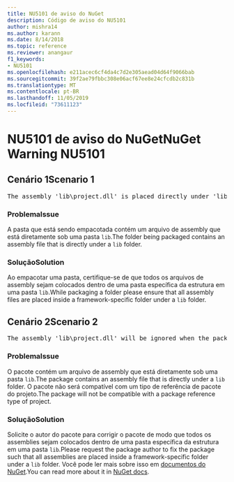 ```yaml
---
title: NU5101 de aviso do NuGet
description: Código de aviso do NU5101
author: mishra14
ms.author: karann
ms.date: 8/14/2018
ms.topic: reference
ms.reviewer: anangaur
f1_keywords:
- NU5101
ms.openlocfilehash: e211acec6cf4da4c7d2e305aead04d64f9066bab
ms.sourcegitcommit: 39f2ae79fbbc308e06acf67ee8e24cfcdb2c831b
ms.translationtype: MT
ms.contentlocale: pt-BR
ms.lasthandoff: 11/05/2019
ms.locfileid: "73611123"
---
```

# <a name="nuget-warning-nu5101"></a><span data-ttu-id="54944-103">NU5101 de aviso do NuGet</span><span class="sxs-lookup"><span data-stu-id="54944-103">NuGet Warning NU5101</span></span>

## <a name="scenario-1"></a><span data-ttu-id="54944-104">Cenário 1</span><span class="sxs-lookup"><span data-stu-id="54944-104">Scenario 1</span></span>
<pre>The assembly 'lib\project.dll' is placed directly under 'lib' folder. It is recommended that assemblies be placed inside a framework-specific folder. Move it into a framework-specific folder.</pre>

### <a name="issue"></a><span data-ttu-id="54944-105">Problema</span><span class="sxs-lookup"><span data-stu-id="54944-105">Issue</span></span>

<span data-ttu-id="54944-106">A pasta que está sendo empacotada contém um arquivo de assembly que está diretamente sob uma pasta `lib`.</span><span class="sxs-lookup"><span data-stu-id="54944-106">The folder being packaged contains an assembly file that is directly under a `lib` folder.</span></span>


### <a name="solution"></a><span data-ttu-id="54944-107">Solução</span><span class="sxs-lookup"><span data-stu-id="54944-107">Solution</span></span>

<span data-ttu-id="54944-108">Ao empacotar uma pasta, certifique-se de que todos os arquivos de assembly sejam colocados dentro de uma pasta específica da estrutura em uma pasta `lib`.</span><span class="sxs-lookup"><span data-stu-id="54944-108">While packaging a folder please ensure that all assembly files are placed inside a framework-specific folder under a `lib` folder.</span></span>


## <a name="scenario-2"></a><span data-ttu-id="54944-109">Cenário 2</span><span class="sxs-lookup"><span data-stu-id="54944-109">Scenario 2</span></span>
<pre>The assembly 'lib\project.dll' will be ignored when the package is installed after the migration.</pre>

### <a name="issue"></a><span data-ttu-id="54944-110">Problema</span><span class="sxs-lookup"><span data-stu-id="54944-110">Issue</span></span>

<span data-ttu-id="54944-111">O pacote contém um arquivo de assembly que está diretamente sob uma pasta `lib`.</span><span class="sxs-lookup"><span data-stu-id="54944-111">The package contains an assembly file that is directly under a `lib` folder.</span></span> <span data-ttu-id="54944-112">O pacote não será compatível com um tipo de referência de pacote do projeto.</span><span class="sxs-lookup"><span data-stu-id="54944-112">The package will not be compatible with a package reference type of project.</span></span>


### <a name="solution"></a><span data-ttu-id="54944-113">Solução</span><span class="sxs-lookup"><span data-stu-id="54944-113">Solution</span></span>

<span data-ttu-id="54944-114">Solicite o autor do pacote para corrigir o pacote de modo que todos os assemblies sejam colocados dentro de uma pasta específica da estrutura em uma pasta `lib`.</span><span class="sxs-lookup"><span data-stu-id="54944-114">Please request the package author to fix the package such that all assemblies are placed inside a framework-specific folder under a `lib` folder.</span></span> <span data-ttu-id="54944-115">Você pode ler mais sobre isso em [documentos do NuGet](https://docs.microsoft.com/nuget/consume-packages/migrate-packages-config-to-package-reference).</span><span class="sxs-lookup"><span data-stu-id="54944-115">You can read more about it in [NuGet docs](https://docs.microsoft.com/nuget/consume-packages/migrate-packages-config-to-package-reference).</span></span>


